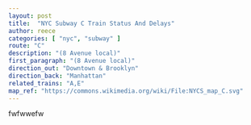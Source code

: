 ```yaml
---
layout: post
title:  "NYC Subway C Train Status And Delays"
author: reece
categories: [ "nyc", "subway" ]
route: "C"
description: "(8 Avenue local)"
first_paragraph: "(8 Avenue local)"
direction_out: "Downtown & Brooklyn"
direction_back: "Manhattan"
related_trains: "A,E"
map_ref: "https://commons.wikimedia.org/wiki/File:NYCS_map_C.svg"
---
```


fwfwwefw
